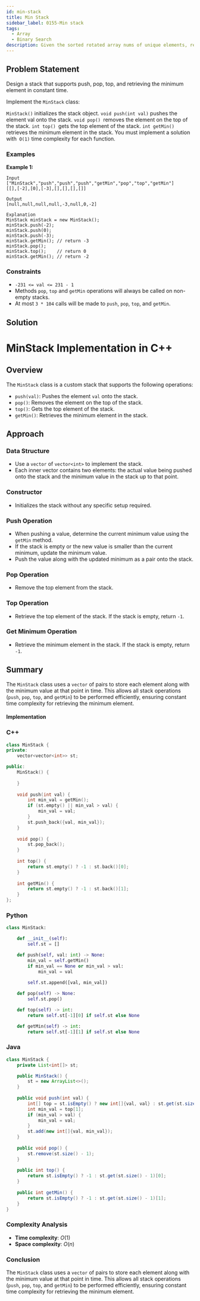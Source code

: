 ```yaml
---
id: min-stack
title: Min Stack
sidebar_label: 0155-Min stack
tags:
  - Array
  - Binary Search
description: Given the sorted rotated array nums of unique elements, return the minimum element of this array.
---
```


## Problem Statement
Design a stack that supports push, pop, top, and retrieving the minimum element in constant time.

Implement the `MinStack` class:

`MinStack()` initializes the stack object.
`void push(int val)` pushes the element val onto the stack.
`void pop() `removes the element on the top of the stack.
`int top() `gets the top element of the stack.
`int getMin()` retrieves the minimum element in the stack.
You must implement a solution with` O(1)` time complexity for each function.

 

### Examples

**Example 1:**

```plaintext
Input
["MinStack","push","push","push","getMin","pop","top","getMin"]
[[],[-2],[0],[-3],[],[],[],[]]

Output
[null,null,null,null,-3,null,0,-2]

Explanation
MinStack minStack = new MinStack();
minStack.push(-2);
minStack.push(0);
minStack.push(-3);
minStack.getMin(); // return -3
minStack.pop();
minStack.top();    // return 0
minStack.getMin(); // return -2
```

### Constraints

- `-231 <= val <= 231 - 1`
- Methods `pop`, `top` and `getMin` operations will always be called on non-empty stacks.
- At most `3 * 104` calls will be made to `push`, `pop`, `top`, and `getMin`.

## Solution
# MinStack Implementation in C++

## Overview
The `MinStack` class is a custom stack that supports the following operations:
- `push(val)`: Pushes the element `val` onto the stack.
- `pop()`: Removes the element on the top of the stack.
- `top()`: Gets the top element of the stack.
- `getMin()`: Retrieves the minimum element in the stack.

## Approach

### Data Structure
- Use a `vector` of `vector<int>` to implement the stack.
- Each inner vector contains two elements: the actual value being pushed onto the stack and the minimum value in the stack up to that point.

### Constructor
- Initializes the stack without any specific setup required.

### Push Operation
- When pushing a value, determine the current minimum value using the `getMin` method.
- If the stack is empty or the new value is smaller than the current minimum, update the minimum value.
- Push the value along with the updated minimum as a pair onto the stack.

### Pop Operation
- Remove the top element from the stack.

### Top Operation
- Retrieve the top element of the stack. If the stack is empty, return `-1`.

### Get Minimum Operation
- Retrieve the minimum element in the stack. If the stack is empty, return `-1`.

## Summary
The `MinStack` class uses a `vector` of pairs to store each element along with the minimum value at that point in time. This allows all stack operations (`push`, `pop`, `top`, and `getMin`) to be performed efficiently, ensuring constant time complexity for retrieving the minimum element.


#### Implementation
### C++

```cpp
class MinStack {
private:
    vector<vector<int>> st;

public:
    MinStack() {
        
    }
    
    void push(int val) {
        int min_val = getMin();
        if (st.empty() || min_val > val) {
            min_val = val;
        }
        st.push_back({val, min_val});        
    }
    
    void pop() {
        st.pop_back();
    }
    
    int top() {
        return st.empty() ? -1 : st.back()[0];
    }
    
    int getMin() {
        return st.empty() ? -1 : st.back()[1]; 
    }
};
```
### Python
```python
class MinStack:

    def __init__(self):
        self.st = []

    def push(self, val: int) -> None:
        min_val = self.getMin()
        if min_val == None or min_val > val:
            min_val = val
        
        self.st.append([val, min_val])

    def pop(self) -> None:
        self.st.pop()

    def top(self) -> int:
        return self.st[-1][0] if self.st else None

    def getMin(self) -> int:
        return self.st[-1][1] if self.st else None
```

### Java
```Java
class MinStack {
    private List<int[]> st;

    public MinStack() {
        st = new ArrayList<>();
    }
    
    public void push(int val) {
        int[] top = st.isEmpty() ? new int[]{val, val} : st.get(st.size() - 1);
        int min_val = top[1];
        if (min_val > val) {
            min_val = val;
        }
        st.add(new int[]{val, min_val});        
    }
    
    public void pop() {
        st.remove(st.size() - 1);
    }
    
    public int top() {
        return st.isEmpty() ? -1 : st.get(st.size() - 1)[0];
    }
    
    public int getMin() {
        return st.isEmpty() ? -1 : st.get(st.size() - 1)[1];
    }
}
```

### Complexity Analysis

- **Time complexity**: $O(1)$
- **Space complexity**: $O(n)$

### Conclusion
The `MinStack` class uses a `vector` of pairs to store each element along with the minimum value at that point in time. This allows all stack operations (`push`, `pop`, `top`, and `getMin`) to be performed efficiently, ensuring constant time complexity for retrieving the minimum element.






